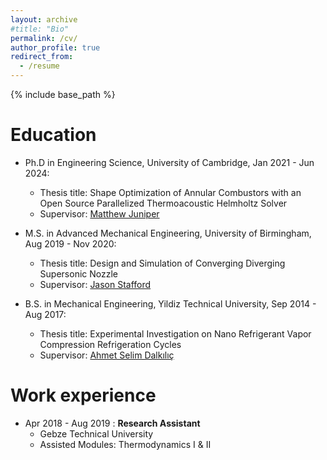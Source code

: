 ```yaml
---
layout: archive
#title: "Bio"
permalink: /cv/
author_profile: true
redirect_from:
  - /resume
---
```


{% include base_path %}

Education
======
* Ph.D in Engineering Science, University of Cambridge, Jan 2021 - Jun 2024: 
  * Thesis title: Shape Optimization of Annular Combustors with an Open Source Parallelized Thermoacoustic Helmholtz Solver
  * Supervisor: [Matthew Juniper](https://mpj1001.user.srcf.net/MJ_biography.html)

* M.S. in Advanced Mechanical Engineering, University of Birmingham, Aug 2019 - Nov 2020:
  * Thesis title: Design and Simulation of Converging Diverging Supersonic Nozzle
  * Supervisor: [Jason Stafford](https://www.birmingham.ac.uk/staff/profiles/mechanical/stafford-jason)

* B.S. in Mechanical Engineering, Yildiz Technical University, Sep 2014 - Aug 2017:
  * Thesis title: Experimental Investigation on Nano Refrigerant Vapor Compression Refrigeration Cycles
  * Supervisor: [Ahmet Selim Dalkılıç](https://avesis.yildiz.edu.tr/dalkilic)

Work experience
======
* Apr 2018 - Aug 2019 : **Research Assistant**
  * Gebze Technical University
  * Assisted Modules: Thermodynamics I & II



<!-- Selected Publications
======
  <ul>{% for post in site.publications reversed %}
    {% include archive-single-cv.html %}
  {% endfor %}</ul>
  
Given Talks
======
  <ul>{% for post in site.talks reversed %}
    {% include archive-single-talk-cv.html  %}
  {% endfor %}</ul>
  
Teaching
======
  <ul>{% for post in site.teaching reversed %}
    {% include archive-single-cv.html %}
  {% endfor %}</ul> -->
  
